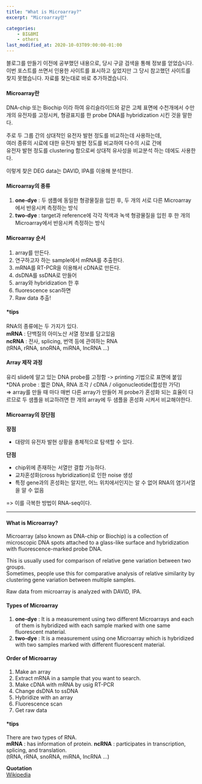```yaml
---
title: "What is Microarray?"
excerpt: "Microarray란"

categories: 
    - BI&BMI
    - others
last_modified_at: 2020-10-03T09:00:00-01:00
---
```


블로그를 만들기 이전에 공부했던 내용으로, 당시 구글 검색을 통해 정보를 얻었습니다.  
이번 포스트를 쓰면서 인용한 사이트를 표시하고 싶었지만 그 당시 참고했던 사이트를 
찾지 못했습니다. 자료를 찾는대로 바로 추가하겠습니다.

#### Microarray란

DNA-chip 또는 Biochip 이라 하여 유리슬라이드와 같은 고체 표면에 수천개에서 수만개의 유전자를 고정시켜, 형광표지를 한 probe DNA를 hybridization 시킨 것을 말한다.  
  
주로 두 그룹 간의 상대적인 유전자 발현 정도를 비교하는데 사용하는데,  
여러 종류의 시료에 대한 유전자 발현 정도를 비교하여 다수의 시료 간에  
유전자 발현 정도를 clustering 함으로써 상대적 유사성을 비교분석 하는 데에도 사용한다.  
   
이렇게 찾은 DEG data는 DAVID, IPA를 이용해 분석한다.

#### Microarray의 종류

1. **one-dye** : 두 샘플에 동일한 형광물질을 입힌 후, 두 개의 서로 다른 Microarray에서 반응시켜 측정하는 방식
1. **two-dye** : target과 reference에 각각 적색과 녹색 형광물질을 입힌 후 한 개의 Microarray에서 반응시켜 측정하는 방식

#### Microarray 순서 
1. array를 만든다.
1. 연구하고자 하는 sample에서 mRNA를 추출한다.
1. mRNA를 RT-PCR을 이용해서 cDNA로 만든다.
1. dsDNA를 ssDNA로 만들어
1. array와 hybridization 한 후
1. fluorescence scan하면
1. Raw data 추출!


#### *tips
RNA의 종류에는 두 가지가 있다.  
**mRNA** : 단백질의 아미노산 서열 정보를 담고있음  
**ncRNA** : 전사, splicing, 번역 등에 관여하는 RNA  
(tRNA, rRNA, snoRNA, miRNA, IncRNA ...)

#### Array 제작 과정
유리 slide에 알고 있는 DNA probe를 고정함 -> printing 기법으로 표면에 붙임  
*DNA probe : 짧은 DNA, RNA 조각 / cDNA / oligonucleotide(합성한 가닥)  
=> array를 만들 때 마다 매번 다른 array가 만들어 져 probe가 혼성화 되는 효율이 다르므로 두 샘플을 비교하려면 한 개의 array에 두 샘플을 혼성화 시켜서 비교해야한다. 

#### Microarray의 장단점
**장점**  
- 대량의 유전자 발현 상황을 총체적으로 탐색할 수 있다.    

**단점**
- chip위에 존재하는 서열만 결합 가능하다.
- 교차혼성화(cross hybridization)로 인한 noise 생성
- 특정 gene과의 혼성화는 알지만, 어느 위치에서인지는 알 수 없어 RNA의 염기서열을 알 수 없음

=> 이를 극복한 방법이 RNA-seq이다.  


---

#### What is Microarray?

Microarray (also known as DNA-chip or Biochip) is a collection of microscopic DNA spots attached to a glass-like surface and hybridization with fluorescence-marked probe DNA.  
  
This is usually used for comparison of relative gene variation between two groups.  
Sometimes, people use this for comparative analysis of relative similarity by clustering gene variation between multiple samples.  

Raw data from microarray is analyzed with DAVID, IPA.  

#### Types of Microarray
1. **one-dye** : It is a measurement using two different Microarrays and each of them is hybridized with each sample marked with one same fluorescent material.
1. **two-dye** : It is a measurement using one Microarray which is hybridized with two samples marked with different fluorescent material.

#### Order of Microarray 
1. Make an array
1. Extract mRNA in a sample that you want to search.
1. Make cDNA with mRNA by usig RT-PCR
1. Change dsDNA to ssDNA
1. Hybridize with an array
1. Fluorescence scan
1. Get raw data


#### *tips
There are two types of RNA.   
**mRNA** : has information of protein.
**ncRNA** : participates in transcription, splicing, and translation.  
(tRNA, rRNA, snoRNA, miRNA, IncRNA ...)




**Quotation**  
[Wikipedia](https://en.wikipedia.org/wiki/DNA_microarray)